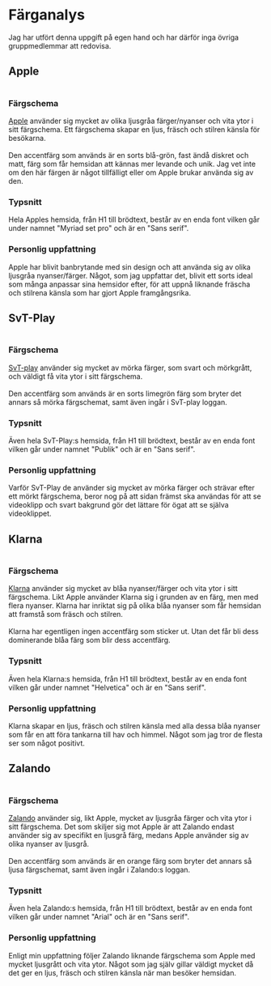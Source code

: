 <h1>Färganalys</h1>

<p>
    Jag har utfört denna uppgift på egen hand och har därför inga övriga gruppmedlemmar att redovisa.
</p>

<h2>Apple</h2>
<img id="site" src="../../img/apple.jpg" alt="">
<h3>Färgschema</h3>
<div class="apple">
    <div class="cubes">
        <div class="part1"></div>
        <div class="part2"></div>
        <div class="part3"></div>
        <div class="part4"></div>
    </div>
    <p>
        <a href="http://www.apple.com/">Apple</a> använder sig mycket
        av olika ljusgråa färger/nyanser och vita ytor i sitt färgschema.
        Ett färgschema skapar en ljus, fräsch och stilren känsla för besökarna.
        <br><br>
        Den accentfärg som används är en sorts blå-grön, fast ändå diskret och matt,
        färg som får hemsidan att kännas mer levande och unik. Jag vet inte om den
        här färgen är något tillfälligt eller om Apple brukar använda sig av den.
    </p>
    <h3>Typsnitt</h3>
    <p>
        Hela Apples hemsida, från H1 till brödtext, består av en enda font vilken
        går under namnet "Myriad set pro" och är en "Sans serif".
    </p>
    <h3>Personlig uppfattning</h3>
    <p>
        Apple har blivit banbrytande med sin design och att använda sig av olika
        ljusgråa nyanser/färger. Något, som jag uppfattar det, blivit ett sorts
        ideal som många anpassar sina hemsidor efter, för att uppnå liknande fräscha
        och stilrena känsla som har gjort Apple framgångsrika.
    </p>
</div>

<h2>SvT-Play</h2>
<img id="site" src="../../img/svt.jpg" alt="">
<h3>Färgschema</h3>
<div class="svt">
    <div class="cubes">
        <div class="part1"></div>
        <div class="part2"></div>
        <div class="part3"></div>
        <div class="part4"></div>
    </div>
    <p>
        <a href="http://www.svtplay.se/">SvT-play</a> använder sig mycket av mörka
        färger, som svart och mörkgrått, och väldigt få vita ytor i sitt färgschema.
        <br><br>
        Den accentfärg som används är en sorts limegrön färg som bryter det annars så
        mörka färgschemat, samt även ingår i SvT-play loggan.
    </p>
    <h3>Typsnitt</h3>
    <p>
        Även hela SvT-Play:s hemsida, från H1 till brödtext, består av en enda font vilken
        går under namnet "Publik" och är en "Sans serif".
    </p>
    <h3>Personlig uppfattning</h3>
    <p>
        Varför SvT-Play de använder sig mycket av mörka färger och strävar efter
        ett mörkt färgschema, beror nog på att sidan främst ska användas för att
        se videoklipp och svart bakgrund gör det lättare för ögat att se själva
        videoklippet.
    </p>
</div>

<h2>Klarna</h2>
<img id="site" src="../../img/klarna.jpg" alt="">
<h3>Färgschema</h3>
<div class="klarna">
    <div class="cubes">
        <div class="part1"></div>
        <div class="part2"></div>
        <div class="part3"></div>
        <div class="part4"></div>
    </div>
    <p>
        <a href="https://www.klarna.com/se">Klarna</a> använder sig mycket av blåa
        nyanser/färger och vita ytor i sitt färgschema.
        Likt Apple använder Klarna sig i grunden av en färg, men med flera nyanser.
        Klarna har inriktat sig på olika blåa nyanser som får hemsidan att framstå
        som fräsch och stilren.
        <br><br>
        Klarna har egentligen ingen accentfärg som sticker ut. Utan det får bli
        dess dominerande blåa färg som blir dess accentfärg.
    </p>
    <h3>Typsnitt</h3>
    <p>
        Även hela Klarna:s hemsida, från H1 till brödtext, består av en enda font vilken
        går under namnet "Helvetica" och är en "Sans serif".
    </p>
    <h3>Personlig uppfattning</h3>
    <p>
        Klarna skapar en ljus, fräsch och stilren känsla med alla dessa blåa nyanser
        som får en att föra tankarna till hav och himmel. Något som jag tror de flesta
        ser som något positivt.
    </p>
</div>

<h2>Zalando</h2>
<img id="site" src="../../img/zalando.jpg" alt="">
<h3>Färgschema</h3>
<div class="zalando">
    <div class="cubes">
        <div class="part1"></div>
        <div class="part2"></div>
        <div class="part3"></div>
    </div>
    <p>
        <a href="https://www.zalando.se/">Zalando</a> använder sig, likt Apple,
        mycket av ljusgråa färger och vita ytor i sitt färgschema.
        Det som skiljer sig mot Apple är att Zalando endast använder sig av
        specifikt en ljusgrå färg, medans Apple använder sig av olika nyanser av
        ljusgrå.
        <br><br>
        Den accentfärg som används är en orange färg som bryter det annars så
        ljusa färgschemat, samt även ingår i Zalando:s loggan.
    </p>
    <h3>Typsnitt</h3>
    <p>
        Även hela Zalando:s hemsida, från H1 till brödtext, består av en enda font vilken
        går under namnet "Arial" och är en "Sans serif".
    </p>
    <h3>Personlig uppfattning</h3>
    <p>
        Enligt min uppfattning följer Zalando liknande färgschema som Apple med mycket
        ljusgrått och vita ytor. Något som jag själv gillar väldigt mycket då det ger
        en ljus, fräsch och stilren känsla när man besöker hemsidan.
    </p>
</div>
